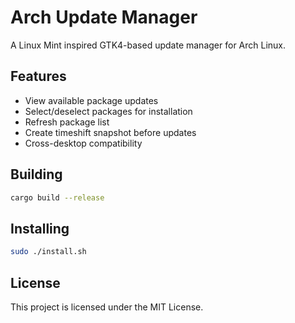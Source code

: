 # Arch Update Manager

A Linux Mint inspired GTK4-based update manager for Arch Linux.

## Features

- View available package updates
- Select/deselect packages for installation
- Refresh package list
- Create timeshift snapshot before updates
- Cross-desktop compatibility

## Building

```bash
cargo build --release
```

## Installing

```bash
sudo ./install.sh
```

## License

This project is licensed under the MIT License.